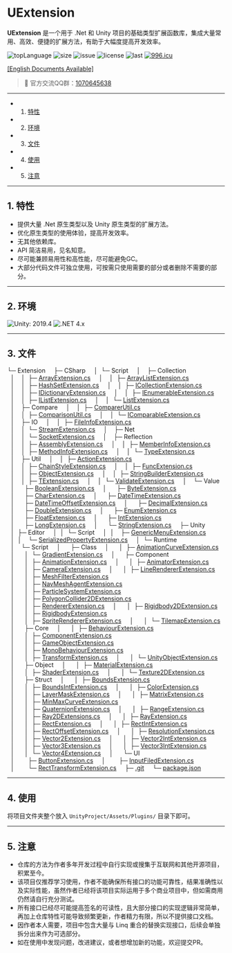﻿# UExtension

**UExtension** 是一个用于 .Net 和 Unity 项目的基础类型扩展函数库，集成大量常用、高效、便捷的扩展方法，有助于大幅度提高开发效率。

![topLanguage](https://img.shields.io/github/languages/top/ls9512/UExtension)
![size](https://img.shields.io/github/languages/code-size/ls9512/UExtension)
![issue](https://img.shields.io/github/issues/ls9512/UExtension)
![license](https://img.shields.io/github/license/ls9512/UExtension)
![last](https://img.shields.io/github/last-commit/ls9512/UExtension)
[![996.icu](https://img.shields.io/badge/link-996.icu-red.svg)](https://996.icu)

[[English Documents Available]](README.md)

> 🐧 官方交流QQ群：[1070645638](https://jq.qq.com/?_wv=1027&k=ezkLnUln)

***

<!-- vscode-markdown-toc -->
* 1. [特性](#)
* 2. [环境](#-1)
* 3. [文件](#-1)
* 4. [使用](#-1)
* 5. [注意](#-1)

<!-- vscode-markdown-toc-config
	numbering=true
	autoSave=true
	/vscode-markdown-toc-config -->
<!-- /vscode-markdown-toc -->

***

##  1. <a name=''></a>特性
* 提供大量 .Net 原生类型以及 Unity 原生类型的扩展方法。
* 优化原生类型的使用体验，提高开发效率。
* 无其他依赖库。
* API 简洁易用，见名知意。
* 尽可能兼顾易用性和高性能，尽可能避免GC。
* 大部分代码文件可独立使用，可按需只使用需要的部分或者删除不需要的部分。

***

##  2. <a name='-1'></a>环境
![Unity: 2019.4](https://img.shields.io/badge/Unity-2019.4+-blue) 
![.NET 4.x](https://img.shields.io/badge/.NET-4.x-blue) 

***

##  3. <a name='-1'></a>文件
└─&nbsp;Extension&nbsp;&nbsp;
&nbsp;&nbsp;├─&nbsp;CSharp&nbsp;&nbsp;
&nbsp;&nbsp;│&nbsp;&nbsp;└─&nbsp;Script&nbsp;&nbsp;
&nbsp;&nbsp;│&nbsp;&nbsp;&nbsp;&nbsp;├─&nbsp;Collection&nbsp;&nbsp;
&nbsp;&nbsp;│&nbsp;&nbsp;&nbsp;&nbsp;│&nbsp;&nbsp;├─&nbsp;[ArrayExtension.cs](https://github.com/ls9512/UExtension/blob/master/CSharp/Script/Collection/ArrayExtension.cs)&nbsp;&nbsp;
&nbsp;&nbsp;│&nbsp;&nbsp;&nbsp;&nbsp;│&nbsp;&nbsp;├─&nbsp;[ArrayListExtension.cs](https://github.com/ls9512/UExtension/blob/master/CSharp/Script/Collection/ArrayListExtension.cs)&nbsp;&nbsp;
&nbsp;&nbsp;│&nbsp;&nbsp;&nbsp;&nbsp;│&nbsp;&nbsp;├─&nbsp;[HashSetExtension.cs](https://github.com/ls9512/UExtension/blob/master/CSharp/Script/Collection/HashSetExtension.cs)&nbsp;&nbsp;
&nbsp;&nbsp;│&nbsp;&nbsp;&nbsp;&nbsp;│&nbsp;&nbsp;├─&nbsp;[ICollectionExtension.cs](https://github.com/ls9512/UExtension/blob/master/CSharp/Script/Collection/ICollectionExtension.cs)&nbsp;&nbsp;
&nbsp;&nbsp;│&nbsp;&nbsp;&nbsp;&nbsp;│&nbsp;&nbsp;├─&nbsp;[IDictionaryExtension.cs](https://github.com/ls9512/UExtension/blob/master/CSharp/Script/Collection/IDictionaryExtension.cs)&nbsp;&nbsp;
&nbsp;&nbsp;│&nbsp;&nbsp;&nbsp;&nbsp;│&nbsp;&nbsp;├─&nbsp;[IEnumerableExtension.cs](https://github.com/ls9512/UExtension/blob/master/CSharp/Script/Collection/IEnumerableExtension.cs)&nbsp;&nbsp;
&nbsp;&nbsp;│&nbsp;&nbsp;&nbsp;&nbsp;│&nbsp;&nbsp;├─&nbsp;[IListExtension.cs](https://github.com/ls9512/UExtension/blob/master/CSharp/Script/Collection/IListExtension.cs)&nbsp;&nbsp;
&nbsp;&nbsp;│&nbsp;&nbsp;&nbsp;&nbsp;│&nbsp;&nbsp;└─&nbsp;[ListExtension.cs](https://github.com/ls9512/UExtension/blob/master/CSharp/Script/Collection/ListExtension.cs)&nbsp;&nbsp;
&nbsp;&nbsp;│&nbsp;&nbsp;&nbsp;&nbsp;├─&nbsp;Compare&nbsp;&nbsp;
&nbsp;&nbsp;│&nbsp;&nbsp;&nbsp;&nbsp;│&nbsp;&nbsp;├─&nbsp;[ComparerUtil.cs](https://github.com/ls9512/UExtension/blob/master/CSharp/Script/Compare/ComparerUtil.cs)&nbsp;&nbsp;
&nbsp;&nbsp;│&nbsp;&nbsp;&nbsp;&nbsp;│&nbsp;&nbsp;├─&nbsp;[ComparisonUtil.cs](https://github.com/ls9512/UExtension/blob/master/CSharp/Script/Compare/ComparisonUtil.cs)&nbsp;&nbsp;
&nbsp;&nbsp;│&nbsp;&nbsp;&nbsp;&nbsp;│&nbsp;&nbsp;└─&nbsp;[IComparableExtension.cs](https://github.com/ls9512/UExtension/blob/master/CSharp/Script/Compare/IComparableExtension.cs)&nbsp;&nbsp;
&nbsp;&nbsp;│&nbsp;&nbsp;&nbsp;&nbsp;├─&nbsp;IO&nbsp;&nbsp;
&nbsp;&nbsp;│&nbsp;&nbsp;&nbsp;&nbsp;│&nbsp;&nbsp;├─&nbsp;[FileInfoExtension.cs](https://github.com/ls9512/UExtension/blob/master/CSharp/Script/IO/FileInfoExtension.cs)&nbsp;&nbsp;
&nbsp;&nbsp;│&nbsp;&nbsp;&nbsp;&nbsp;│&nbsp;&nbsp;└─&nbsp;[StreamExtension.cs](https://github.com/ls9512/UExtension/blob/master/CSharp/Script/IO/StreamExtension.cs)&nbsp;&nbsp;
&nbsp;&nbsp;│&nbsp;&nbsp;&nbsp;&nbsp;├─&nbsp;Net&nbsp;&nbsp;
&nbsp;&nbsp;│&nbsp;&nbsp;&nbsp;&nbsp;│&nbsp;&nbsp;└─&nbsp;[SocketExtension.cs](https://github.com/ls9512/UExtension/blob/master/CSharp/Script/Net/SocketExtension.cs)&nbsp;&nbsp;
&nbsp;&nbsp;│&nbsp;&nbsp;&nbsp;&nbsp;├─&nbsp;Reflection&nbsp;&nbsp;
&nbsp;&nbsp;│&nbsp;&nbsp;&nbsp;&nbsp;│&nbsp;&nbsp;├─&nbsp;[AssemblyExtension.cs](https://github.com/ls9512/UExtension/blob/master/CSharp/Script/Reflection/AssemblyExtension.cs)&nbsp;&nbsp;
&nbsp;&nbsp;│&nbsp;&nbsp;&nbsp;&nbsp;│&nbsp;&nbsp;├─&nbsp;[MemberInfoExtension.cs](https://github.com/ls9512/UExtension/blob/master/CSharp/Script/Reflection/MemberInfoExtension.cs)&nbsp;&nbsp;
&nbsp;&nbsp;│&nbsp;&nbsp;&nbsp;&nbsp;│&nbsp;&nbsp;├─&nbsp;[MethodInfoExtension.cs](https://github.com/ls9512/UExtension/blob/master/CSharp/Script/Reflection/MethodInfoExtension.cs)&nbsp;&nbsp;
&nbsp;&nbsp;│&nbsp;&nbsp;&nbsp;&nbsp;│&nbsp;&nbsp;└─&nbsp;[TypeExtension.cs](https://github.com/ls9512/UExtension/blob/master/CSharp/Script/Reflection/TypeExtension.cs)&nbsp;&nbsp;
&nbsp;&nbsp;│&nbsp;&nbsp;&nbsp;&nbsp;├─&nbsp;Util&nbsp;&nbsp;
&nbsp;&nbsp;│&nbsp;&nbsp;&nbsp;&nbsp;│&nbsp;&nbsp;├─&nbsp;[ActionExtension.cs](https://github.com/ls9512/UExtension/blob/master/CSharp/Script/Util/ActionExtension.cs)&nbsp;&nbsp;
&nbsp;&nbsp;│&nbsp;&nbsp;&nbsp;&nbsp;│&nbsp;&nbsp;├─&nbsp;[ChainStyleExtension.cs](https://github.com/ls9512/UExtension/blob/master/CSharp/Script/Util/ChainStyleExtension.cs)&nbsp;&nbsp;
&nbsp;&nbsp;│&nbsp;&nbsp;&nbsp;&nbsp;│&nbsp;&nbsp;├─&nbsp;[FuncExtension.cs](https://github.com/ls9512/UExtension/blob/master/CSharp/Script/Util/FuncExtension.cs)&nbsp;&nbsp;
&nbsp;&nbsp;│&nbsp;&nbsp;&nbsp;&nbsp;│&nbsp;&nbsp;├─&nbsp;[ObjectExtension.cs](https://github.com/ls9512/UExtension/blob/master/CSharp/Script/Util/ObjectExtension.cs)&nbsp;&nbsp;
&nbsp;&nbsp;│&nbsp;&nbsp;&nbsp;&nbsp;│&nbsp;&nbsp;├─&nbsp;[StringBuilderExtension.cs](https://github.com/ls9512/UExtension/blob/master/CSharp/Script/Util/StringBuilderExtension.cs)&nbsp;&nbsp;
&nbsp;&nbsp;│&nbsp;&nbsp;&nbsp;&nbsp;│&nbsp;&nbsp;├─&nbsp;[TExtension.cs](https://github.com/ls9512/UExtension/blob/master/CSharp/Script/Util/TExtension.cs)&nbsp;&nbsp;
&nbsp;&nbsp;│&nbsp;&nbsp;&nbsp;&nbsp;│&nbsp;&nbsp;└─&nbsp;[ValidateExtension.cs](https://github.com/ls9512/UExtension/blob/master/CSharp/Script/Util/ValidateExtension.cs)&nbsp;&nbsp;
&nbsp;&nbsp;│&nbsp;&nbsp;&nbsp;&nbsp;└─&nbsp;Value&nbsp;&nbsp;
&nbsp;&nbsp;│&nbsp;&nbsp;&nbsp;&nbsp;&nbsp;&nbsp;├─&nbsp;[BooleanExtension.cs](https://github.com/ls9512/UExtension/blob/master/CSharp/Script/Value/BooleanExtension.cs)&nbsp;&nbsp;
&nbsp;&nbsp;│&nbsp;&nbsp;&nbsp;&nbsp;&nbsp;&nbsp;├─&nbsp;[ByteExtension.cs](https://github.com/ls9512/UExtension/blob/master/CSharp/Script/Value/ByteExtension.cs)&nbsp;&nbsp;
&nbsp;&nbsp;│&nbsp;&nbsp;&nbsp;&nbsp;&nbsp;&nbsp;├─&nbsp;[CharExtension.cs](https://github.com/ls9512/UExtension/blob/master/CSharp/Script/Value/CharExtension.cs)&nbsp;&nbsp;
&nbsp;&nbsp;│&nbsp;&nbsp;&nbsp;&nbsp;&nbsp;&nbsp;├─&nbsp;[DateTimeExtension.cs](https://github.com/ls9512/UExtension/blob/master/CSharp/Script/Value/DateTimeExtension.cs)&nbsp;&nbsp;
&nbsp;&nbsp;│&nbsp;&nbsp;&nbsp;&nbsp;&nbsp;&nbsp;├─&nbsp;[DateTimeOffsetExtension.cs](https://github.com/ls9512/UExtension/blob/master/CSharp/Script/Value/DateTimeOffsetExtension.cs)&nbsp;&nbsp;
&nbsp;&nbsp;│&nbsp;&nbsp;&nbsp;&nbsp;&nbsp;&nbsp;├─&nbsp;[DecimalExtension.cs](https://github.com/ls9512/UExtension/blob/master/CSharp/Script/Value/DecimalExtension.cs)&nbsp;&nbsp;
&nbsp;&nbsp;│&nbsp;&nbsp;&nbsp;&nbsp;&nbsp;&nbsp;├─&nbsp;[DoubleExtension.cs](https://github.com/ls9512/UExtension/blob/master/CSharp/Script/Value/DoubleExtension.cs)&nbsp;&nbsp;
&nbsp;&nbsp;│&nbsp;&nbsp;&nbsp;&nbsp;&nbsp;&nbsp;├─&nbsp;[EnumExtension.cs](https://github.com/ls9512/UExtension/blob/master/CSharp/Script/Value/EnumExtension.cs)&nbsp;&nbsp;
&nbsp;&nbsp;│&nbsp;&nbsp;&nbsp;&nbsp;&nbsp;&nbsp;├─&nbsp;[FloatExtension.cs](https://github.com/ls9512/UExtension/blob/master/CSharp/Script/Value/FloatExtension.cs)&nbsp;&nbsp;
&nbsp;&nbsp;│&nbsp;&nbsp;&nbsp;&nbsp;&nbsp;&nbsp;├─&nbsp;[IntExtension.cs](https://github.com/ls9512/UExtension/blob/master/CSharp/Script/Value/IntExtension.cs)&nbsp;&nbsp;
&nbsp;&nbsp;│&nbsp;&nbsp;&nbsp;&nbsp;&nbsp;&nbsp;├─&nbsp;[LongExtension.cs](https://github.com/ls9512/UExtension/blob/master/CSharp/Script/Value/LongExtension.cs)&nbsp;&nbsp;
&nbsp;&nbsp;│&nbsp;&nbsp;&nbsp;&nbsp;&nbsp;&nbsp;└─&nbsp;[StringExtension.cs](https://github.com/ls9512/UExtension/blob/master/CSharp/Script/Value/StringExtension.cs)&nbsp;&nbsp;
&nbsp;&nbsp;├─&nbsp;Unity&nbsp;&nbsp;
&nbsp;&nbsp;│&nbsp;&nbsp;├─&nbsp;Editor&nbsp;&nbsp;
&nbsp;&nbsp;│&nbsp;&nbsp;│&nbsp;&nbsp;└─&nbsp;Script&nbsp;&nbsp;
&nbsp;&nbsp;│&nbsp;&nbsp;│&nbsp;&nbsp;&nbsp;&nbsp;├─&nbsp;[GenericMenuExtension.cs](https://github.com/ls9512/UExtension/blob/master/Unity/Editor/Script/GenericMenuExtension.cs)&nbsp;&nbsp;
&nbsp;&nbsp;│&nbsp;&nbsp;│&nbsp;&nbsp;&nbsp;&nbsp;└─&nbsp;[SerializedPropertyExtension.cs](https://github.com/ls9512/UExtension/blob/master/Unity/Editor/Script/SerializedPropertyExtension.cs)&nbsp;&nbsp;
&nbsp;&nbsp;│&nbsp;&nbsp;└─&nbsp;Runtime&nbsp;&nbsp;
&nbsp;&nbsp;│&nbsp;&nbsp;&nbsp;&nbsp;└─&nbsp;Script&nbsp;&nbsp;
&nbsp;&nbsp;│&nbsp;&nbsp;&nbsp;&nbsp;&nbsp;&nbsp;├─&nbsp;Class&nbsp;&nbsp;
&nbsp;&nbsp;│&nbsp;&nbsp;&nbsp;&nbsp;&nbsp;&nbsp;│&nbsp;&nbsp;├─&nbsp;[AnimationCurveExtension.cs](https://github.com/ls9512/UExtension/blob/master/Unity/Runtime/Script/Class/AnimationCurveExtension.cs)&nbsp;&nbsp;
&nbsp;&nbsp;│&nbsp;&nbsp;&nbsp;&nbsp;&nbsp;&nbsp;│&nbsp;&nbsp;└─&nbsp;[GradientExtension.cs](https://github.com/ls9512/UExtension/blob/master/Unity/Runtime/Script/Class/GradientExtension.cs)&nbsp;&nbsp;
&nbsp;&nbsp;│&nbsp;&nbsp;&nbsp;&nbsp;&nbsp;&nbsp;├─&nbsp;Component&nbsp;&nbsp;
&nbsp;&nbsp;│&nbsp;&nbsp;&nbsp;&nbsp;&nbsp;&nbsp;│&nbsp;&nbsp;├─&nbsp;[AnimationExtension.cs](https://github.com/ls9512/UExtension/blob/master/Unity/Runtime/Script/Component/AnimationExtension.cs)&nbsp;&nbsp;
&nbsp;&nbsp;│&nbsp;&nbsp;&nbsp;&nbsp;&nbsp;&nbsp;│&nbsp;&nbsp;├─&nbsp;[AnimatorExtension.cs](https://github.com/ls9512/UExtension/blob/master/Unity/Runtime/Script/Component/AnimatorExtension.cs)&nbsp;&nbsp;
&nbsp;&nbsp;│&nbsp;&nbsp;&nbsp;&nbsp;&nbsp;&nbsp;│&nbsp;&nbsp;├─&nbsp;[CameraExtension.cs](https://github.com/ls9512/UExtension/blob/master/Unity/Runtime/Script/Component/CameraExtension.cs)&nbsp;&nbsp;
&nbsp;&nbsp;│&nbsp;&nbsp;&nbsp;&nbsp;&nbsp;&nbsp;│&nbsp;&nbsp;├─&nbsp;[LineRendererExtension.cs](https://github.com/ls9512/UExtension/blob/master/Unity/Runtime/Script/Component/LineRendererExtension.cs)&nbsp;&nbsp;
&nbsp;&nbsp;│&nbsp;&nbsp;&nbsp;&nbsp;&nbsp;&nbsp;│&nbsp;&nbsp;├─&nbsp;[MeshFilterExtension.cs](https://github.com/ls9512/UExtension/blob/master/Unity/Runtime/Script/Component/MeshFilterExtension.cs)&nbsp;&nbsp;
&nbsp;&nbsp;│&nbsp;&nbsp;&nbsp;&nbsp;&nbsp;&nbsp;│&nbsp;&nbsp;├─&nbsp;[NavMeshAgentExtension.cs](https://github.com/ls9512/UExtension/blob/master/Unity/Runtime/Script/Component/NavMeshAgentExtension.cs)&nbsp;&nbsp;
&nbsp;&nbsp;│&nbsp;&nbsp;&nbsp;&nbsp;&nbsp;&nbsp;│&nbsp;&nbsp;├─&nbsp;[ParticleSystemExtension.cs](https://github.com/ls9512/UExtension/blob/master/Unity/Runtime/Script/Component/ParticleSystemExtension.cs)&nbsp;&nbsp;
&nbsp;&nbsp;│&nbsp;&nbsp;&nbsp;&nbsp;&nbsp;&nbsp;│&nbsp;&nbsp;├─&nbsp;[PolygonCollider2DExtension.cs](https://github.com/ls9512/UExtension/blob/master/Unity/Runtime/Script/Component/PolygonCollider2DExtension.cs)&nbsp;&nbsp;
&nbsp;&nbsp;│&nbsp;&nbsp;&nbsp;&nbsp;&nbsp;&nbsp;│&nbsp;&nbsp;├─&nbsp;[RendererExtension.cs](https://github.com/ls9512/UExtension/blob/master/Unity/Runtime/Script/Component/RendererExtension.cs)&nbsp;&nbsp;
&nbsp;&nbsp;│&nbsp;&nbsp;&nbsp;&nbsp;&nbsp;&nbsp;│&nbsp;&nbsp;├─&nbsp;[Rigidbody2DExtension.cs](https://github.com/ls9512/UExtension/blob/master/Unity/Runtime/Script/Component/Rigidbody2DExtension.cs)&nbsp;&nbsp;
&nbsp;&nbsp;│&nbsp;&nbsp;&nbsp;&nbsp;&nbsp;&nbsp;│&nbsp;&nbsp;├─&nbsp;[RigidbodyExtension.cs](https://github.com/ls9512/UExtension/blob/master/Unity/Runtime/Script/Component/RigidbodyExtension.cs)&nbsp;&nbsp;
&nbsp;&nbsp;│&nbsp;&nbsp;&nbsp;&nbsp;&nbsp;&nbsp;│&nbsp;&nbsp;├─&nbsp;[SpriteRendererExtension.cs](https://github.com/ls9512/UExtension/blob/master/Unity/Runtime/Script/Component/SpriteRendererExtension.cs)&nbsp;&nbsp;
&nbsp;&nbsp;│&nbsp;&nbsp;&nbsp;&nbsp;&nbsp;&nbsp;│&nbsp;&nbsp;└─&nbsp;[TilemapExtension.cs](https://github.com/ls9512/UExtension/blob/master/Unity/Runtime/Script/Component/TilemapExtension.cs)&nbsp;&nbsp;
&nbsp;&nbsp;│&nbsp;&nbsp;&nbsp;&nbsp;&nbsp;&nbsp;├─&nbsp;Core&nbsp;&nbsp;
&nbsp;&nbsp;│&nbsp;&nbsp;&nbsp;&nbsp;&nbsp;&nbsp;│&nbsp;&nbsp;├─&nbsp;[BehaviourExtension.cs](https://github.com/ls9512/UExtension/blob/master/Unity/Runtime/Script/Core/BehaviourExtension.cs)&nbsp;&nbsp;
&nbsp;&nbsp;│&nbsp;&nbsp;&nbsp;&nbsp;&nbsp;&nbsp;│&nbsp;&nbsp;├─&nbsp;[ComponentExtension.cs](https://github.com/ls9512/UExtension/blob/master/Unity/Runtime/Script/Core/ComponentExtension.cs)&nbsp;&nbsp;
&nbsp;&nbsp;│&nbsp;&nbsp;&nbsp;&nbsp;&nbsp;&nbsp;│&nbsp;&nbsp;├─&nbsp;[GameObjectExtension.cs](https://github.com/ls9512/UExtension/blob/master/Unity/Runtime/Script/Core/GameObjectExtension.cs)&nbsp;&nbsp;
&nbsp;&nbsp;│&nbsp;&nbsp;&nbsp;&nbsp;&nbsp;&nbsp;│&nbsp;&nbsp;├─&nbsp;[MonoBehaviourExtension.cs](https://github.com/ls9512/UExtension/blob/master/Unity/Runtime/Script/Core/MonoBehaviourExtension.cs)&nbsp;&nbsp;
&nbsp;&nbsp;│&nbsp;&nbsp;&nbsp;&nbsp;&nbsp;&nbsp;│&nbsp;&nbsp;├─&nbsp;[TransformExtension.cs](https://github.com/ls9512/UExtension/blob/master/Unity/Runtime/Script/Core/TransformExtension.cs)&nbsp;&nbsp;
&nbsp;&nbsp;│&nbsp;&nbsp;&nbsp;&nbsp;&nbsp;&nbsp;│&nbsp;&nbsp;└─&nbsp;[UnityObjectExtension.cs](https://github.com/ls9512/UExtension/blob/master/Unity/Runtime/Script/Core/UnityObjectExtension.cs)&nbsp;&nbsp;
&nbsp;&nbsp;│&nbsp;&nbsp;&nbsp;&nbsp;&nbsp;&nbsp;├─&nbsp;Object&nbsp;&nbsp;
&nbsp;&nbsp;│&nbsp;&nbsp;&nbsp;&nbsp;&nbsp;&nbsp;│&nbsp;&nbsp;├─&nbsp;[MaterialExtension.cs](https://github.com/ls9512/UExtension/blob/master/Unity/Runtime/Script/Object/MaterialExtension.cs)&nbsp;&nbsp;
&nbsp;&nbsp;│&nbsp;&nbsp;&nbsp;&nbsp;&nbsp;&nbsp;│&nbsp;&nbsp;├─&nbsp;[ShaderExtension.cs](https://github.com/ls9512/UExtension/blob/master/Unity/Runtime/Script/Object/ShaderExtension.cs)&nbsp;&nbsp;
&nbsp;&nbsp;│&nbsp;&nbsp;&nbsp;&nbsp;&nbsp;&nbsp;│&nbsp;&nbsp;└─&nbsp;[Texture2DExtension.cs](https://github.com/ls9512/UExtension/blob/master/Unity/Runtime/Script/Object/Texture2DExtension.cs)&nbsp;&nbsp;
&nbsp;&nbsp;│&nbsp;&nbsp;&nbsp;&nbsp;&nbsp;&nbsp;├─&nbsp;Struct&nbsp;&nbsp;
&nbsp;&nbsp;│&nbsp;&nbsp;&nbsp;&nbsp;&nbsp;&nbsp;│&nbsp;&nbsp;├─&nbsp;[BoundsExtension.cs](https://github.com/ls9512/UExtension/blob/master/Unity/Runtime/Script/Struct/BoundsExtension.cs)&nbsp;&nbsp;
&nbsp;&nbsp;│&nbsp;&nbsp;&nbsp;&nbsp;&nbsp;&nbsp;│&nbsp;&nbsp;├─&nbsp;[BoundsIntExtension.cs](https://github.com/ls9512/UExtension/blob/master/Unity/Runtime/Script/Struct/BoundsIntExtension.cs)&nbsp;&nbsp;
&nbsp;&nbsp;│&nbsp;&nbsp;&nbsp;&nbsp;&nbsp;&nbsp;│&nbsp;&nbsp;├─&nbsp;[ColorExtension.cs](https://github.com/ls9512/UExtension/blob/master/Unity/Runtime/Script/Struct/ColorExtension.cs)&nbsp;&nbsp;
&nbsp;&nbsp;│&nbsp;&nbsp;&nbsp;&nbsp;&nbsp;&nbsp;│&nbsp;&nbsp;├─&nbsp;[LayerMaskExtension.cs](https://github.com/ls9512/UExtension/blob/master/Unity/Runtime/Script/Struct/LayerMaskExtension.cs)&nbsp;&nbsp;
&nbsp;&nbsp;│&nbsp;&nbsp;&nbsp;&nbsp;&nbsp;&nbsp;│&nbsp;&nbsp;├─&nbsp;[MatrixExtension.cs](https://github.com/ls9512/UExtension/blob/master/Unity/Runtime/Script/Struct/MatrixExtension.cs)&nbsp;&nbsp;
&nbsp;&nbsp;│&nbsp;&nbsp;&nbsp;&nbsp;&nbsp;&nbsp;│&nbsp;&nbsp;├─&nbsp;[MinMaxCurveExtension.cs](https://github.com/ls9512/UExtension/blob/master/Unity/Runtime/Script/Struct/MinMaxCurveExtension.cs)&nbsp;&nbsp;
&nbsp;&nbsp;│&nbsp;&nbsp;&nbsp;&nbsp;&nbsp;&nbsp;│&nbsp;&nbsp;├─&nbsp;[QuaternionExtension.cs](https://github.com/ls9512/UExtension/blob/master/Unity/Runtime/Script/Struct/QuaternionExtension.cs)&nbsp;&nbsp;
&nbsp;&nbsp;│&nbsp;&nbsp;&nbsp;&nbsp;&nbsp;&nbsp;│&nbsp;&nbsp;├─&nbsp;[RangeExtension.cs](https://github.com/ls9512/UExtension/blob/master/Unity/Runtime/Script/Struct/RangeExtension.cs)&nbsp;&nbsp;
&nbsp;&nbsp;│&nbsp;&nbsp;&nbsp;&nbsp;&nbsp;&nbsp;│&nbsp;&nbsp;├─&nbsp;[Ray2DExtensions.cs](https://github.com/ls9512/UExtension/blob/master/Unity/Runtime/Script/Struct/Ray2DExtensions.cs)&nbsp;&nbsp;
&nbsp;&nbsp;│&nbsp;&nbsp;&nbsp;&nbsp;&nbsp;&nbsp;│&nbsp;&nbsp;├─&nbsp;[RayExtension.cs](https://github.com/ls9512/UExtension/blob/master/Unity/Runtime/Script/Struct/RayExtension.cs)&nbsp;&nbsp;
&nbsp;&nbsp;│&nbsp;&nbsp;&nbsp;&nbsp;&nbsp;&nbsp;│&nbsp;&nbsp;├─&nbsp;[RectExtension.cs](https://github.com/ls9512/UExtension/blob/master/Unity/Runtime/Script/Struct/RectExtension.cs)&nbsp;&nbsp;
&nbsp;&nbsp;│&nbsp;&nbsp;&nbsp;&nbsp;&nbsp;&nbsp;│&nbsp;&nbsp;├─&nbsp;[RectIntExtension.cs](https://github.com/ls9512/UExtension/blob/master/Unity/Runtime/Script/Struct/RectIntExtension.cs)&nbsp;&nbsp;
&nbsp;&nbsp;│&nbsp;&nbsp;&nbsp;&nbsp;&nbsp;&nbsp;│&nbsp;&nbsp;├─&nbsp;[RectOffsetExtension.cs](https://github.com/ls9512/UExtension/blob/master/Unity/Runtime/Script/Struct/RectOffsetExtension.cs)&nbsp;&nbsp;
&nbsp;&nbsp;│&nbsp;&nbsp;&nbsp;&nbsp;&nbsp;&nbsp;│&nbsp;&nbsp;├─&nbsp;[ResolutionExtension.cs](https://github.com/ls9512/UExtension/blob/master/Unity/Runtime/Script/Struct/ResolutionExtension.cs)&nbsp;&nbsp;
&nbsp;&nbsp;│&nbsp;&nbsp;&nbsp;&nbsp;&nbsp;&nbsp;│&nbsp;&nbsp;├─&nbsp;[Vector2Extension.cs](https://github.com/ls9512/UExtension/blob/master/Unity/Runtime/Script/Struct/Vector2Extension.cs)&nbsp;&nbsp;
&nbsp;&nbsp;│&nbsp;&nbsp;&nbsp;&nbsp;&nbsp;&nbsp;│&nbsp;&nbsp;├─&nbsp;[Vector2IntExtension.cs](https://github.com/ls9512/UExtension/blob/master/Unity/Runtime/Script/Struct/Vector2IntExtension.cs)&nbsp;&nbsp;
&nbsp;&nbsp;│&nbsp;&nbsp;&nbsp;&nbsp;&nbsp;&nbsp;│&nbsp;&nbsp;├─&nbsp;[Vector3Extension.cs](https://github.com/ls9512/UExtension/blob/master/Unity/Runtime/Script/Struct/Vector3Extension.cs)&nbsp;&nbsp;
&nbsp;&nbsp;│&nbsp;&nbsp;&nbsp;&nbsp;&nbsp;&nbsp;│&nbsp;&nbsp;├─&nbsp;[Vector3IntExtension.cs](https://github.com/ls9512/UExtension/blob/master/Unity/Runtime/Script/Struct/Vector3IntExtension.cs)&nbsp;&nbsp;
&nbsp;&nbsp;│&nbsp;&nbsp;&nbsp;&nbsp;&nbsp;&nbsp;│&nbsp;&nbsp;└─&nbsp;[Vector4Extension.cs](https://github.com/ls9512/UExtension/blob/master/Unity/Runtime/Script/Struct/Vector4Extension.cs)&nbsp;&nbsp;
&nbsp;&nbsp;│&nbsp;&nbsp;&nbsp;&nbsp;&nbsp;&nbsp;└─&nbsp;UI&nbsp;&nbsp;
&nbsp;&nbsp;│&nbsp;&nbsp;&nbsp;&nbsp;&nbsp;&nbsp;&nbsp;&nbsp;├─&nbsp;[ButtonExtension.cs](https://github.com/ls9512/UExtension/blob/master/Unity/Runtime/Script/UI/ButtonExtension.cs)&nbsp;&nbsp;
&nbsp;&nbsp;│&nbsp;&nbsp;&nbsp;&nbsp;&nbsp;&nbsp;&nbsp;&nbsp;├─&nbsp;[InputFiledExtension.cs](https://github.com/ls9512/UExtension/blob/master/Unity/Runtime/Script/UI/InputFiledExtension.cs)&nbsp;&nbsp;
&nbsp;&nbsp;│&nbsp;&nbsp;&nbsp;&nbsp;&nbsp;&nbsp;&nbsp;&nbsp;└─&nbsp;[RectTransformExtension.cs](https://github.com/ls9512/UExtension/blob/master/Unity/Runtime/Script/UI/RectTransformExtension.cs)&nbsp;&nbsp;
&nbsp;&nbsp;├─&nbsp;[.git](https://github.com/ls9512/UExtension/blob/master/.git)&nbsp;&nbsp;
&nbsp;&nbsp;└─&nbsp;[package.json](https://github.com/ls9512/UExtension/blob/master/package.json)&nbsp;&nbsp;


***

##  4. <a name='-1'></a>使用
将项目文件夹整个放入 `UnityProject/Assets/Plugins/` 目录下即可。

***

##  5. <a name='-1'></a>注意
* 仓库的方法为作者多年开发过程中自行实现或搜集于互联网和其他开源项目，积累至今。
* 该项目仅推荐学习使用，作者不能确保所有接口的功能可靠性，结果准确性以及实际性能，虽然作者已经将该项目实际运用于多个商业项目中，但如需商用仍然请自行充分测试。
* 所有接口已经尽可能提高签名的可读性，且大部分接口的实现逻辑非常简单，再加上仓库特性可能导致频繁更新，作者精力有限，所以不提供接口文档。
* 因作者本人需要，项目中包含大量与 Linq 重合的替换实现接口，后续会单独拆分出来作为可选部分。
* 如在使用中发现问题，改进建议，或者想增加新的功能，欢迎提交PR。